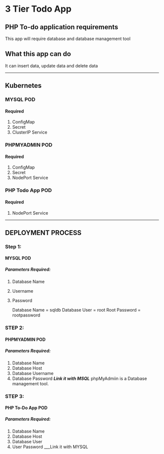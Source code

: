 # 3 Tier Todo App



## PHP To-do application requirements
This app will require database and database management tool

## What this app can do
It can insert data, update data and delete data
_________________________________________________________________________________________________________

## Kubernetes

### MYSQL POD
#### Required
1. ConfigMap
2. Secret
3. ClusterIP Service

### PHPMYADMIN POD
#### Required
1. ConfigMap
2. Secret
3. NodePort Service

### PHP Todo App POD
#### Required
1. NodePort Service
_________________________________________________________________
## DEPLOYMENT PROCESS
### Step 1:
#### MYSQL POD
##### Parameters Required:
1. Database Name
2. Username
3. Password

   Database Name = sqldb
   Database User = root
   Root Password = rootpassword


### STEP 2:
#### PHPMYADMIN POD
##### Parameters Required:
1. Database Name
2. Database Host
3. Database Username
4. Database Password
___Link it with MSQL___
phpMyAdmiin is a Database management tool.


### STEP 3:
#### PHP To-Do App POD
##### Parameters Required:
1. Database Name
2. Database Host
3. Database User
4. User Password
___Link it with MYSQL




